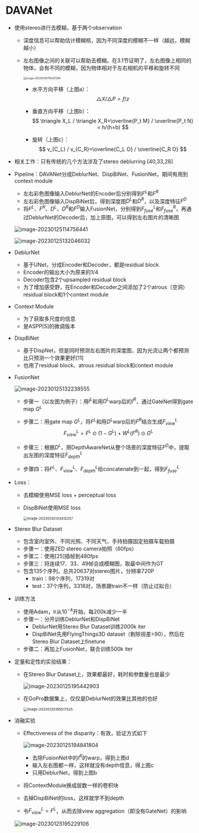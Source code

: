 # DAVANet

- 使用stereo进行去模糊，基于两个observation

  - 深度信息可以帮助估计模糊核，因为不同深度的模糊不一样（越远，模糊越小）

  - 左右图像之间的关联可以帮助去模糊。在3.1节证明了，左右图像上相同的物体，会有不同的模糊，因为物体相对于左右相机的平移和旋转不同

    <img src="./images\image-20230125115047294.png" alt="image-20230125115047294" style="zoom:50%;" />

    - 水平方向平移（上图a）：
      $$
      \triangle X / \triangle P=f/z
      $$

    - 垂直方向平移（上图b）：
      $$
      \triangle X_L / \triangle X_R=\overline{P_t M} / \overline{P_t N} = h/(h+b)
      $$

    - 旋转（上图c）：
      $$
      v_{C_L}  / v_{C_R}=\overline{C_L O} / \overline{C_R O}
      $$

- 相关工作：只有传统的几个方法涉及了stereo deblurring [40,33,28]

- Pipeline：DAVANet分成DeblurNet、DispBiNet、FusionNet，期间有用到context module

  -  左右彩色图像输入DeblurNet的Encoder后分别得到$F^L$和$F^R$
  - 左右彩色图像输入DispBiNet后，得到深度图$D^L$和$D^R$，以及深度特征$F^D$
  - 将$F^L$、$F^R$、$D^L$、$D^R$和$F^D$输入FusionNet，分别得到$F^L_{fuse}$和$F^R_{fuse}$，再通过DeblurNet的Decoder后，加上原图，可以得到左右图片的清晰图

  ![image-20230125114756441](./images/image-20230125114756441.png)

  ![image-20230125132046032](./images/image-20230125132046032.png)

- DeblurNet

  - 基于UNet，分成Encoder和Decoder，都是residual block
  - Encoder的输出大小为原来的1/4
  - Decoder包含2个upsampled residual block
  - 为了增加感受野，在Encoder和Decoder之间添加了2个atrous（空洞） residual block和1个context module

- Context Module

  - 为了获取多尺度的信息
  - 是ASPP[5]的微调版本

- DispBiNet

  - 基于DispNet，但是同时预测左右图片的深度图，因为光流让两个都预测比只预测一个效果更好[11]
  - 也用了residual block、atrous residual block和context module

- FusionNet

  ![image-20230125132238555](./images/image-20230125132238555.png)

  - 步骤一（以左图为例子）：用$I^L$和用$D^L$warp后的$I^R$，通过GateNet得到gate map $G^L$

  - 步骤二：用gate map $G^L$，将$F^L$和用$D^L$warp后的$F^R$结合生成$F^L_{view}$
    $$
    F^L_{view}=F^L\odot(1-G^L)+W^L(F^R)\odot G^L
    $$

  - 步骤三：根据$D^L$，用DepthAwareNet从整个场景的深度特征$F^D$中，提取出左图的深度特征$F^L_{depth}$

  - 步骤四：将$F^L$、$F^L_{view}$、$F^L_{depth}$给concatenate到一起，得到$F^L_{fuse}$

- Loss：

  - 去模糊使用MSE loss + perceptual loss

  - DispBiNet使用MSE loss

    <img src="./images/image-20230125133412257.png" alt="image-20230125133412257" style="zoom: 67%;" />

- Stereo Blur Dataset

  - 包含室内室外、不同光照、不同天气、手持拍摄固定拍摄车载拍摄
  - 步骤一：使用ZED stereo camera拍照（60fps）
  - 步骤二：使用[25]插帧到480fps
  - 步骤三：将连续17、33、49帧合成模糊图，取最中间作为GT
  - 包含135个序列，总共20637对stereo图片，分辨率720P
    - train：98个序列，17319对
    - test：37个序列，3318对，场景跟train不一样（防止过拟合）

- 训练方法

  - 使用Adam，lr从$10^{-4}$开始，每200k减少一半
  - 步骤一：分开训练DeblurNet和DispBiNet
    - DeblurNet用Stereo Blur Dataset训练2000k iter
    - DispBiNet先用FlyingThings3D dataset（剔除视差>90），然后在Stereo Blur Dataset上finetune
  - 步骤二：再加上FusionNet，联合训练500k iter

- 定量和定性的实验结果：

  - 在Stereo Blur Dataset上，效果都最好，耗时和参数量也是最少

    ![image-20230125195442903](./images/image-20230125195442903.png)

  - 在GoPro数据集上，仅仅是DeblurNet的效果比其他的也好

    <img src="./images/image-20230125195517525.png" alt="image-20230125195517525" style="zoom:67%;" />

- 消融实验

  - Effectiveness of the disparity：有效，验证方式如下

    ![image-20230125194841804](./images/image-20230125194841804.png)

    - 去除FusionNet中的$I^R$的warp，得到上图d
    - 输入左右图都一样，这样就没有depth信息，得上图c
    - 只用DeblurNet，得到上图b

  - 将ContextModule换成层数一样的卷积块

  - 去掉DispBiNet的loss，这样就学不到depth

  - 令$F^L_{view}=F^L$，从而去除view aggregation（即没有GateNet）的影响

  ![image-20230125195229106](./images/image-20230125195229106.png)


